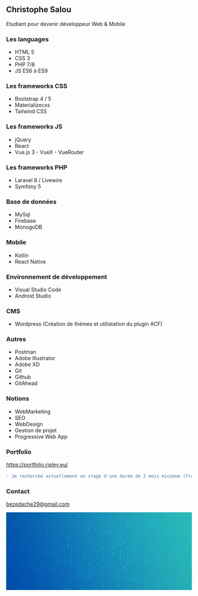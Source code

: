 ## Christophe Salou
Etudiant pour devenir développeur Web & Mobile

### Les languages
- HTML 5
- CSS 3
- PHP 7/8
- JS ES6 à ES9

### Les frameworks CSS
- Bootstrap 4 / 5
- Materializecss
- Tailwind CSS

### Les frameworks JS
- jQuery
- React
- Vue.js 3 - VueX - VueRouter

### Les frameworks PHP
- Laravel 8 / Livewire
- Symfony 5

### Base de données
- MySql
- Firebase
- MonogoDB

### Mobile
- Kotlin
- React Native

### Environnement de développement
- Visual Studio Code
- Android Studio

### CMS
- Wordpress (Création de thèmes et utilistation du plugin ACF)

### Autres
- Postman
- Adobe Illustrator
- Adobe XD
- Git
- Github
- GitAhead

### Notions
- WebMarketing
- SEO
- WebDesign
- Gestion de projet
- Progressive Web App

### Portfolio
https://portfolio.ripley.eu/

```diff
- Je recherche actuellement un stage d'une durée de 2 mois minimum (front-end, back-end, full-stack)
```

### Contact
bezedache29@gmail.com

![Cover](https://github.com/bezedache29/bezedache29/blob/master/img/cover.jpg)




<!--
**bezedache29/bezedache29** is a ✨ _special_ ✨ repository because its `README.md` (this file) appears on your GitHub profile.

Here are some ideas to get you started:

- 🔭 I’m currently working on ...
- 🌱 I’m currently learning ...
- 👯 I’m looking to collaborate on ...
- 🤔 I’m looking for help with ...
- 💬 Ask me about ...
- 📫 How to reach me: ...
- 😄 Pronouns: ...
- ⚡ Fun fact: ...
-->
